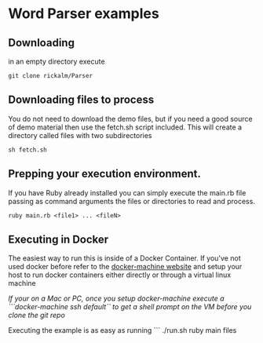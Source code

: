 # Word Parser examples
## Downloading
in an empty directory execute
```
git clone rickalm/Parser
```

## Downloading files to process

You do not need to download the demo files, but if you need a good source of demo material then use the fetch.sh script included.
This will create a directory called files with two subdirectories 

```
sh fetch.sh
```

## Prepping your execution environment.
If you have Ruby already installed you can simply execute the main.rb file passing as
command arguments the files or directories to read and process.

```
ruby main.rb <file1> ... <fileN>
```

## Executing in Docker
The easiest way to run this is inside of a Docker Container. If you've not used docker before 
refer to the [docker-machine website](https://docs.docker.com/machine/) and setup your host to
run docker containers either directly or through a virtual linux machine

*If your on a Mac or PC, once you setup docker-machine execute a ```docker-machine ssh default`` to get a shell prompt on the VM before you clone the git repo*

Executing the example is as easy as running ```
./run.sh ruby main files
```
